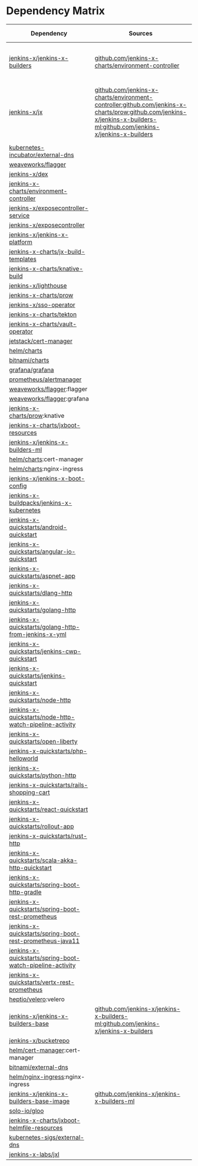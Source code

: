 # Dependency Matrix

Dependency | Sources | Version | Mismatched versions
---------- | ------- | ------- | -------------------
[jenkins-x/jenkins-x-builders](https://github.com/jenkins-x/jenkins-x-builders.git) | [github.com/jenkins-x-charts/environment-controller](https://github.com/jenkins-x-charts/environment-controller) | [2.0.1247-586](https://github.com/jenkins-x/jenkins-x-builders/releases/tag/v2.0.1247-586) | **0.1.758**: [github.com/jenkins-x-charts/environment-controller](https://github.com/jenkins-x-charts/environment-controller)
[jenkins-x/jx](https://github.com/jenkins-x/jx) | [github.com/jenkins-x-charts/environment-controller](https://github.com/jenkins-x-charts/environment-controller);[github.com/jenkins-x-charts/prow](https://github.com/jenkins-x-charts/prow);[github.com/jenkins-x/jenkins-x-builders-ml](https://github.com/jenkins-x/jenkins-x-builders-ml.git);[github.com/jenkins-x/jenkins-x-builders](https://github.com/jenkins-x/jenkins-x-builders.git) | [2.0.1247](https://github.com/jenkins-x/jx/releases/tag/v2.0.1247) | **2.0.1245**: [github.com/jenkins-x-charts/prow](https://github.com/jenkins-x-charts/prow)<br>**2.0.806**: [github.com/jenkins-x-charts/environment-controller](https://github.com/jenkins-x-charts/environment-controller)
[kubernetes-incubator/external-dns](https://github.com/kubernetes-incubator/external-dns) |  | [2.19.1]() | 
[weaveworks/flagger](https://github.com/weaveworks/flagger) |  | [1.3.0]() | 
[jenkins-x/dex](https://github.com/jenkins-x/dex) |  | [2.13.23]() | 
[jenkins-x-charts/environment-controller](https://github.com/jenkins-x-charts/environment-controller) |  | [0.0.739](https://github.com/jenkins-x-charts/environment-controller/releases/tag/v0.0.739) | 
[jenkins-x/exposecontroller-service](https://github.com/jenkins-x/exposecontroller-service) |  | [1.0.7]() | 
[jenkins-x/exposecontroller](https://github.com/jenkins-x/exposecontroller) |  | [2.3.118](https://github.com/jenkins-x/exposecontroller/releases/tag/v2.3.118) | 
[jenkins-x/jenkins-x-platform](https://github.com/jenkins-x/jenkins-x-platform) |  | [2.0.2078](https://github.com/jenkins-x/jenkins-x-platform/releases/tag/v2.0.2078) | 
[jenkins-x-charts/jx-build-templates](https://github.com/jenkins-x-charts/jx-build-templates) |  | [0.0.1381]() | 
[jenkins-x-charts/knative-build](https://github.com/jenkins-x-charts/knative-build) |  | [0.1.19]() | 
[jenkins-x/lighthouse](https://github.com/jenkins-x/lighthouse) |  | [0.0.491]() | 
[jenkins-x-charts/prow](https://github.com/jenkins-x-charts/prow) |  | [0.0.1701](https://github.com/jenkins-x-charts/prow/releases/tag/v0.0.1701) | 
[jenkins-x/sso-operator](https://github.com/jenkins-x/sso-operator) |  | [1.2.43]() | 
[jenkins-x-charts/tekton](https://github.com/jenkins-x-charts/tekton) |  | [0.0.49]() | 
[jenkins-x-charts/vault-operator](https://github.com/jenkins-x-charts/vault-operator) |  | [0.3.2]() | 
[jetstack/cert-manager](https://github.com/jetstack/cert-manager) |  | [v0.9.1](https://github.com/jetstack/cert-manager/releases/tag/v0.9.1) | 
[helm/charts](https://github.com/helm/charts/tree/master/stable/nginx-ingress) |  | [1.17.1]() | 
[bitnami/charts](https://github.com/bitnami/charts/tree/master/bitnami/external-dns) |  | [2.10.2]() | 
[grafana/grafana](https://github.com/grafana/grafana) |  | [5.0.7]() | 
[prometheus/alertmanager](https://github.com/prometheus/alertmanager) |  | [11.0.2]() | 
[weaveworks/flagger](https://github.com/weaveworks/flagger):flagger |  | [0.25.0]() | 
[weaveworks/flagger](https://github.com/weaveworks/flagger):grafana |  | [1.4.0]() | 
[jenkins-x-charts/prow](https://github.com/jenkins-x-charts/prow):knative |  | []() | 
[jenkins-x-charts/jxboot-resources](https://github.com/jenkins-x-charts/jxboot-resources) |  | [0.0.34]() | 
[jenkins-x/jenkins-x-builders-ml](https://github.com/jenkins-x/jenkins-x-builders-ml.git) |  | [0.1.1161](https://github.com/jenkins-x/jenkins-x-builders-ml/releases/tag/v0.1.1161) | 
[helm/charts](https://github.com/helm/charts/tree/master/stable/cert-manager):cert-manager |  | [0.6.7]() | 
[helm/charts](https://github.com/helm/charts/tree/master/stable/nginx-ingress):nginx-ingress |  | [1.24.7]() | 
[jenkins-x/jenkins-x-boot-config](https://github.com/jenkins-x/jenkins-x-boot-config) |  | [1.0.81](https://github.com/jenkins-x/jenkins-x-boot-config/releases/tag/v1.0.81) | 
[jenkins-x-buildpacks/jenkins-x-kubernetes](https://github.com/jenkins-x-buildpacks/jenkins-x-kubernetes) |  | [1.0.0](https://github.com/jenkins-x-buildpacks/jenkins-x-kubernetes/releases/tag/v1.0.0) | 
[jenkins-x-quickstarts/android-quickstart](https://github.com/jenkins-x-quickstarts/android-quickstart.git) |  | [1.0.0+d9e925718]() | 
[jenkins-x-quickstarts/angular-io-quickstart](https://github.com/jenkins-x-quickstarts/angular-io-quickstart.git) |  | [1.0.0+bec4b999a]() | 
[jenkins-x-quickstarts/aspnet-app](https://github.com/jenkins-x-quickstarts/aspnet-app.git) |  | [1.0.0+ce1da4a8f]() | 
[jenkins-x-quickstarts/dlang-http](https://github.com/jenkins-x-quickstarts/dlang-http.git) |  | [1.0.0+280f378d2]() | 
[jenkins-x-quickstarts/golang-http](https://github.com/jenkins-x-quickstarts/golang-http.git) |  | [1.0.0+068a14d5f]() | 
[jenkins-x-quickstarts/golang-http-from-jenkins-x-yml](https://github.com/jenkins-x-quickstarts/golang-http-from-jenkins-x-yml.git) |  | [1.0.0+ec39bbfac]() | 
[jenkins-x-quickstarts/jenkins-cwp-quickstart](https://github.com/jenkins-x-quickstarts/jenkins-cwp-quickstart.git) |  | [1.0.0+47fa4d9cd]() | 
[jenkins-x-quickstarts/jenkins-quickstart](https://github.com/jenkins-x-quickstarts/jenkins-quickstart.git) |  | [1.0.0+f31f27201]() | 
[jenkins-x-quickstarts/node-http](https://github.com/jenkins-x-quickstarts/node-http.git) |  | [1.0.0+3ed56e893]() | 
[jenkins-x-quickstarts/node-http-watch-pipeline-activity](https://github.com/jenkins-x-quickstarts/node-http-watch-pipeline-activity.git) |  | [1.0.0+09c7ed32d]() | 
[jenkins-x-quickstarts/open-liberty](https://github.com/jenkins-x-quickstarts/open-liberty.git) |  | [1.0.0+c21a1e0bf]() | 
[jenkins-x-quickstarts/php-helloworld](https://github.com/jenkins-x-quickstarts/php-helloworld.git) |  | [1.0.0+386ed8293]() | 
[jenkins-x-quickstarts/python-http](https://github.com/jenkins-x-quickstarts/python-http.git) |  | [1.0.0+ed258a723]() | 
[jenkins-x-quickstarts/rails-shopping-cart](https://github.com/jenkins-x-quickstarts/rails-shopping-cart.git) |  | [1.0.0+2712fbe9e]() | 
[jenkins-x-quickstarts/react-quickstart](https://github.com/jenkins-x-quickstarts/react-quickstart.git) |  | [1.0.0+f1e295591]() | 
[jenkins-x-quickstarts/rollout-app](https://github.com/jenkins-x-quickstarts/rollout-app.git) |  | [1.0.0+953a29100]() | 
[jenkins-x-quickstarts/rust-http](https://github.com/jenkins-x-quickstarts/rust-http.git) |  | [1.0.0+6a2f622ca]() | 
[jenkins-x-quickstarts/scala-akka-http-quickstart](https://github.com/jenkins-x-quickstarts/scala-akka-http-quickstart.git) |  | [1.0.0+d52c41a04]() | 
[jenkins-x-quickstarts/spring-boot-http-gradle](https://github.com/jenkins-x-quickstarts/spring-boot-http-gradle.git) |  | [1.0.0+6f0115ab3]() | 
[jenkins-x-quickstarts/spring-boot-rest-prometheus](https://github.com/jenkins-x-quickstarts/spring-boot-rest-prometheus.git) |  | [1.0.0+6c43e1d94]() | 
[jenkins-x-quickstarts/spring-boot-rest-prometheus-java11](https://github.com/jenkins-x-quickstarts/spring-boot-rest-prometheus-java11.git) |  | [1.0.0+7e487fce2]() | 
[jenkins-x-quickstarts/spring-boot-watch-pipeline-activity](https://github.com/jenkins-x-quickstarts/spring-boot-watch-pipeline-activity.git) |  | [1.0.0+177d75201]() | 
[jenkins-x-quickstarts/vertx-rest-prometheus](https://github.com/jenkins-x-quickstarts/vertx-rest-prometheus.git) |  | [1.0.0+fd180fd76]() | 
[heptio/velero](https://github.com/heptio/velero):velero |  | [2.7.4]() | 
[jenkins-x/jenkins-x-builders-base](https://github.com/jenkins-x/jenkins-x-builders-base) | [github.com/jenkins-x/jenkins-x-builders-ml](https://github.com/jenkins-x/jenkins-x-builders-ml.git);[github.com/jenkins-x/jenkins-x-builders](https://github.com/jenkins-x/jenkins-x-builders.git) | [0.0.79](https://github.com/jenkins-x/jenkins-x-builders-base/releases/tag/v0.0.79) | 
[jenkins-x/bucketrepo](https://github.com/jenkins-x/bucketrepo) |  | [0.1.35]() | 
[helm/cert-manager](https://github.com/helm/charts/tree/master/stable/cert-manager):cert-manager |  | [0.6.7]() | 
[bitnami/external-dns](https://github.com/bitnami/charts/tree/master/bitnami/external-dns) |  | [2.20.3]() | 
[helm/nginx-ingress](https://github.com/helm/charts/tree/master/stable/nginx-ingress):nginx-ingress |  | [1.34.2]() | 
[jenkins-x/jenkins-x-builders-base-image](https://github.com/jenkins-x/jenkins-x-builders-base-image) | [github.com/jenkins-x/jenkins-x-builders-ml](https://github.com/jenkins-x/jenkins-x-builders-ml.git) | [0.0.34]() | 
[solo-io/gloo](https://github.com/solo-io/gloo) |  | [1.3.14](https://github.com/solo-io/gloo/releases/tag/v1.3.14) | 
[jenkins-x-charts/jxboot-helmfile-resources](https://github.com/jenkins-x-charts/jxboot-helmfile-resources) |  | [0.0.100]() | 
[kubernetes-sigs/external-dns](https://github.com/kubernetes-sigs/external-dns) |  | [2.20.5]() | 
[jenkins-x-labs/jxl](https://github.com/jenkins-x-labs/jxl) |  | [0.0.99](https://github.com/jenkins-x-labs/jxl/releases/tag/v0.0.99) | 
